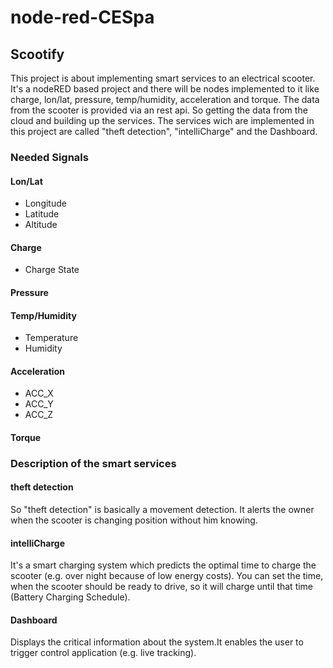 # node-red-CESpa

## Scootify 

This project is about implementing smart services to an electrical scooter.
It's a nodeRED based project and there will be nodes implemented to it like charge,
lon/lat, pressure, temp/humidity, acceleration and torque.
The data from the scooter is provided via an rest api.
So getting the data from the cloud and building up the services.
The services wich are implemented in this project are called "theft detection", "intelliCharge" and the Dashboard.

### Needed Signals

#### Lon/Lat
- Longitude
- Latitude
- Altitude

#### Charge
- Charge State

#### Pressure

#### Temp/Humidity
- Temperature
- Humidity

#### Acceleration
- ACC_X
- ACC_Y
- ACC_Z

#### Torque

### Description of the smart services

#### theft detection
So "theft detection" is basically a movement detection. It alerts the owner when the scooter is changing position without him knowing.

#### intelliCharge
It's a smart charging system which predicts the optimal time to charge the scooter (e.g. over night because of low energy costs). You can set the time, when the scooter should be ready to drive, so it will charge until that time (Battery Charging Schedule).

#### Dashboard
Displays the critical information about the system.It enables the user to trigger control application (e.g. live tracking).
